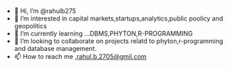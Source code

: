 - 👋 Hi, I’m @rahulb275
- 👀 I’m interested in capital markets,startups,analytics,public poolicy and geopolitics
- 🌱 I’m currently learning ...DBMS,PHYTON,R-PROGRAMMING 
- 💞️ I’m looking to collaborate on projects relatd to phyton,r-programming and database management.
- 📫 How to reach me ,rahul.b.2705@gmil.com

<!---
rahulb275/rahulb275 is a ✨ special ✨ repository because its `README.md` (this file) appears on your GitHub profile.
You can click the Preview link to take a look at your changes.
--->
